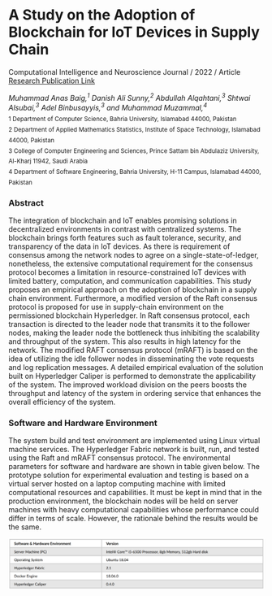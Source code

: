 # A Study on the Adoption of Blockchain for IoT Devices in Supply Chain
Computational Intelligence and Neuroscience Journal / 2022 / Article<br/>
[Research Publication Link](https://doi.org/10.1155/2022/9228982)

*Muhammad Anas Baig,<sup>1</sup> Danish Ali Sunny,<sup>2</sup> Abdullah Alqahtani,<sup>3</sup> Shtwai Alsubai,<sup>3</sup> Adel Binbusayyis,<sup>3</sup> and Muhammad Muzammal,<sup>4</sup>*<br/>
<sub>1 Department of Computer Science, Bahria University, Islamabad 44000, Pakistan</sub><br/>
<sub>2 Department of Applied Mathematics Statistics, Institute of Space Technology, Islamabad 44000, Pakistan</sub><br/>
<sub>3 College of Computer Engineering and Sciences, Prince Sattam bin Abdulaziz University, Al-Kharj 11942, Saudi Arabia</sub><br/>
<sub>4 Department of Software Engineering, Bahria University, H-11 Campus, Islamabad 44000, Pakistan</sub><br/>

### Abstract
The integration of blockchain and IoT enables promising solutions in decentralized environments in contrast with centralized systems. The blockchain brings forth features such as fault tolerance, security, and transparency of the data in IoT devices. As there is requirement of consensus among the network nodes to agree on a single-state-of-ledger, nonetheless, the extensive computational requirement for the consensus protocol becomes a limitation in resource-constrained IoT devices with limited battery, computation, and communication capabilities. This study proposes an empirical approach on the adoption of blockchain in a supply chain environment. Furthermore, a modified version of the Raft consensus protocol is proposed for use in supply-chain environment on the permissioned blockchain Hyperledger. In Raft consensus protocol, each transaction is directed to the leader node that transmits it to the follower nodes, making the leader node the bottleneck thus inhibiting the scalability and throughput of the system. This also results in high latency for the network. The modified RAFT consensus protocol (mRAFT) is based on the idea of utilizing the idle follower nodes in disseminating the vote requests and log replication messages. A detailed empirical evaluation of the solution built on Hyperledger Caliper is performed to demonstrate the applicability of the system. The improved workload division on the peers boosts the throughput and latency of the system in ordering service that enhances the overall efficiency of the system.

### Software and Hardware Environment
The system build and test environment are implemented using Linux virtual machine services. The Hyperledger Fabric network is built, run, and tested using the Raft and mRAFT consensus protocol. The environmental parameters for software and hardware are shown in table given below. The prototype solution for experimental evaluation and testing is based on a virtual server hosted on a laptop computing machine with limited computational resources and capabilities. It must be kept in mind that in the production environment, the blockchain nodes will be held on server machines with heavy computational capabilities whose performance could differ in terms of scale. However, the rationale behind the results would be the same.

![Software and Hardware Environment](swRequirements.PNG)
